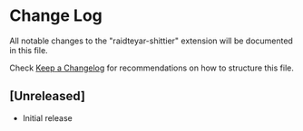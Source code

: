 # Change Log

All notable changes to the "raidteyar-shittier" extension will be documented in this file.

Check [Keep a Changelog](http://keepachangelog.com/) for recommendations on how to structure this file.

## [Unreleased]

- Initial release